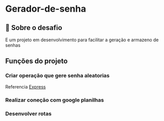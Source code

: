 # Gerador-de-senha
## :rocket: Sobre o desafio
E um projeto em desenvolvimento para facilitar a geração e armazeno de senhas 

## Funções do projeto

### Criar operação que gere senha aleatorias
Referencia [Express](https://www.youtube.com/watch?v=dB3p1sHWPNY&t=42s)
### Realizar coneção com google planilhas

### Desenvolver rotas



